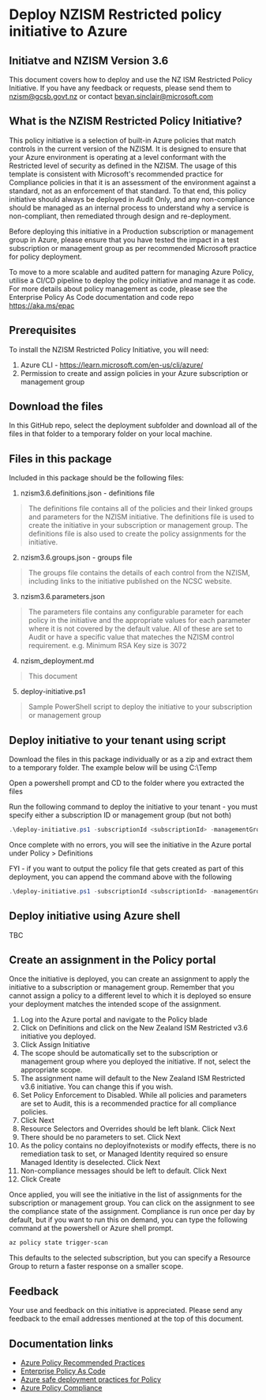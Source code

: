 # Deploy NZISM Restricted policy initiative to Azure
## Initiatve and NZISM Version 3.6

This document covers how to deploy and use the NZ ISM Restricted Policy Initiative.  If you have any feedback or requests, please send them to nzism@gcsb.govt.nz or contact bevan.sinclair@microsoft.com

## What is the NZISM Restricted Policy Initiative?

This policy initiative is a selection of built-in Azure policies that match controls in the current version of the NZISM.  It is designed to ensure that your Azure environment is operating at a level conformant with the Restricted level of security as defined in the NZISM.  The usage of this template is consistent with Microsoft's recommended practice for Compliance policies in that it is an assessment of the environment against a standard, not as an enforcement of that standard.  To that end, this policy initiative should always be deployed in Audit Only, and any non-compliance should be managed as an internal process to understand why a service is non-compliant, then remediated through design and re-deployment.

Before deploying this initiative in a Production subscription or management group in Azure, please ensure that you have tested the impact in a test subscription or management group as per recommended Microsoft practice for policy deployment.

To move to a more scalable and audited pattern for managing Azure Policy, utilise a CI/CD pipeline to deploy the policy initiative and manage it as code.  For more details about policy management as code, please see the Enterprise Policy As Code documentation and code repo https://aka.ms/epac

## Prerequisites
To install the NZISM Restricted Policy Initiative, you will need:

1. Azure CLI - https://learn.microsoft.com/en-us/cli/azure/
2. Permission to create and assign policies in your Azure subscription or management group

## Download the files

In this GitHub repo, select the deployment subfolder and download all of the files in that folder to a temporary folder on your local machine.

## Files in this package

Included in this package should be the following files:
1. nzism3.6.definitions.json - definitions file
>The definitions file contains all of the policies and their linked groups and parameters for the NZISM initiative.  The definitions file is used to create the initiative in your subscription or management group.  The definitions file is also used to create the policy assignments for the initiative.
2. nzism3.6.groups.json - groups file
>The groups file contains the details of each control from the NZISM, including links to the initiative published on the NCSC website.
3. nzism3.6.parameters.json
>The parameters file contains any configurable parameter for each policy in the initiative and the appropriate values for each parameter where it is not covered by the default value.  All of these are set to Audit or have a specific value that mateches the NZISM control requirement.  e.g. Minimum RSA Key size is 3072
4. nzism_deployment.md
>This document
5. deploy-initiative.ps1
>Sample PowerShell script to deploy the initiative to your subscription or management group

## Deploy initiative to your tenant using script

Download the files in this package individually or as a zip and extract them to a temporary folder.  The example below will be using C:\Temp

Open a powershell prompt and CD to the folder where you extracted the files

Run the following command to deploy the initiative to your tenant - you must specify either a subscription ID or management group (but not both)
```powershell
.\deploy-initiative.ps1 -subscriptionId <subscriptionId> -managementGroupId <managementGroupId>
```
Once complete with no errors, you will see the initiative in the Azure portal under Policy > Definitions

FYI - if you want to output the policy file that gets created as part of this deployment, you can append the command above with the following
```powershell
.\deploy-initiative.ps1 -subscriptionId <subscriptionId> -managementGroupId <managementGroupId> | Out-File -FilePath .\nzism3.6.policy.json
```

## Deploy initiative using Azure shell

TBC

## Create an assignment in the Policy portal

Once the initiative is deployed, you can create an assignment to apply the initiative to a subscription or management group.  Remember that you cannot assign a policy to a different level to which it is deployed so ensure your deployment matches the intended scope of the assignment.

1. Log into the Azure portal and navigate to the Policy blade
2. Click on Definitions and click on the New Zealand ISM Restricted v3.6 initiative you deployed.
3. Click Assign Initiative
4. The scope should be automatically set to the subscription or management group where you deployed the initiative.  If not, select the appropriate scope.
5. The assignment name will default to the New Zealand ISM Restricted v3.6 initiative.  You can change this if you wish.
6. Set Policy Enforcement to Disabled.  While all policies and parameters are set to Audit, this is a recommended practice for all compliance policies.
7. Click Next
8. Resource Selectors and Overrides should be left blank.  Click Next
9. There should be no parameters to set.  Click Next
10. As the policy contains no deployifnotexists or modify effects, there is no remediation task to set, or Managed Identity required so ensure Managed Identity is deselected.  Click Next
11. Non-compliance messages should be left to default.  Click Next
12. Click Create

Once applied, you will see the initiative in the list of assignments for the subscription or management group.  You can click on the assignment to see the compliance state of the assignment.  Compliance is run once per day by default, but if you want to run this on demand, you can type the following command at the powershell or Azure shell prompt.

```powershell
az policy state trigger-scan
```

This defaults to the selected subscription, but you can specify a Resource Group to return a faster response on a smaller scope.

## Feedback

Your use and feedback on this initiative is appreciated.  Please send any feedback to the email addresses mentioned at the top of this document.

## Documentation links

* [Azure Policy Recommended Practices](https://techcommunity.microsoft.com/t5/core-infrastructure-and-security/azure-policy-recommended-practices/ba-p/3798024)
* [Enterprise Policy As Code](https://aka.ms/epac)
* [Azure safe deployment practices for Policy](https://learn.microsoft.com/en-us/azure/governance/policy/how-to/policy-safe-deployment-practices)
* [Azure Policy Compliance](https://learn.microsoft.com/en-us/azure/governance/policy/how-to/get-compliance-data)
